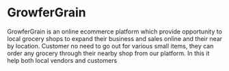 # GrowferGrain
GrowferGrain is an online ecommerce platform which provide opportunity to local grocery shops to expand their business and sales online and their near by location. Customer no need to go out for various small items, they can order any grocery through their nearby shop from our platform. In this it help both local vendors and customers
